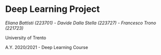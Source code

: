 # Deep Learning Project
*Eliana Battisti (223701) - Davide Dalla Stella (223727) - Francesco Trono (221723)*

University of Trento

A.Y. 2020/2021 - Deep Learning Course
